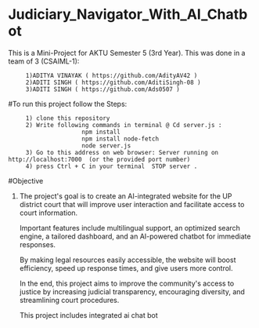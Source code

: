 # Judiciary_Navigator_With_AI_Chatbot
This is a Mini-Project for AKTU Semester 5 (3rd Year). 
This was done in a team of 3 (CSAIML-1):

         1)ADITYA VINAYAK ( https://github.com/AdityAV42 )
         2)ADITI SINGH ( https://github.com/AditiSingh-08 )
         3)ADITI SINGH ( https://github.com/Ads0507 )

#To run this project follow the Steps: 

         1) clone this repository
         2) Write following commands in terminal @ Cd server.js :
                         npm install                                                                                                                                                              
                         npm install node-fetch
                         node server.js
         3) Go to this address on web browser: Server running on http://localhost:7000  (or the provided port number)   
         4) press Ctrl + C in your terminal  STOP server .

#Objective

1. The project's goal is to create an AI-integrated website for the UP district court that will improve user interaction and facilitate access to court information. 

   Important features include multilingual support, an optimized search engine, a tailored dashboard, and an AI-powered chatbot for immediate responses.

   By making legal resources easily accessible, the website will boost efficiency, speed up response times, and give users more control. 

   In the end, this project aims to improve the community's access to justice by increasing judicial transparency, encouraging diversity, and streamlining court procedures.

   This project includes integrated ai chat bot

